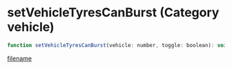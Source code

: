 # setVehicleTyresCanBurst (Category vehicle)

```js
function setVehicleTyresCanBurst(vehicle: number, toggle: boolean): void
```

[filename](setVehicleTyresCanBurst_m.md ':include')